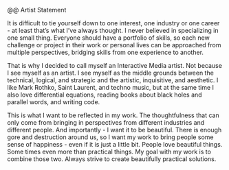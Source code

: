 @@ Artist Statement

It is difficult to tie yourself down to one interest, one industry or one career - at least that’s what I’ve always thought. I never believed in specializing in one small thing. Everyone should have a portfolio of skills, so each new challenge or project in their work or personal lives can be approached from multiple perspectives, bridging skills from one experience to another. 

That is why I decided to call myself an Interactive Media artist. Not because I see myself as an artist. I see myself as the middle grounds between the technical, logical, and strategic and the artistic, inquisitive, and aesthetic. I like Mark Rothko, Saint Laurent, and techno music, but at the same time I also love differential equations, reading books about black holes and parallel words, and writing code.

This is what I want to be reflected in my work. The thoughtfulness that can only come from bringing in perspectives from different industries and different people. And importantly - I want it to be beautiful. There is enough gore and destruction around us, so I want my work to bring people some sense of happiness - even if it is just a little bit. People love beautiful things. Some times even more than practical things. My goal with my work is to combine those  two. Always strive to create beautifully practical solutions.
